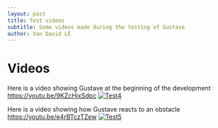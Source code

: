 ```yaml
---
layout: post
title: Test videos
subtitle: Some videos made during the testing of Gustave
author: Van David LE
---
```


# Videos

Here is a video showing Gustave at the beginning of the development 
https://youtu.be/9KZcHjxSdpc
[![Test4](https://img.youtube.com/vi/9KZcHjxSdpc/0.jpg)](https://www.youtube.com/watch?v=9KZcHjxSdpc)


Here is a video showing how Gustave reacts to an obstacle
https://youtu.be/e4rBTczTZew
[![Test5](https://img.youtube.com/vi/e4rBTczTZew/0.jpg)](https://www.youtube.com/watch?v=e4rBTczTZew)

